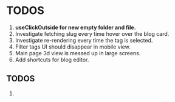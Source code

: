 # TODOS

1. **useClickOutside for new empty folder and file.**
2. Investigate fetching slug every time hover over the blog card.
3. Investigate re-rendering every time the tag is selected.
4. Filter tags UI should disappear in mobile view.
5. Main page 3d view is messed up in large screens.
6. Add shortcuts for blog editor.

## TODOS
1. 